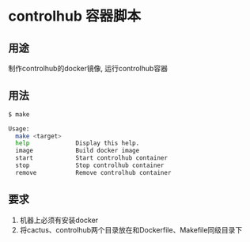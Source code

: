 # controlhub 容器脚本

## 用途
制作controlhub的docker镜像, 运行controlhub容器

## 用法
```sh
$ make

Usage:
  make <target>
  help             Display this help.
  image            Build docker image
  start            Start controlhub container
  stop             Stop controlhub container
  remove           Remove controlhub container
```

## 要求
1. 机器上必须有安装docker
2. 将cactus、controlhub两个目录放在和Dockerfile、Makefile同级目录下
